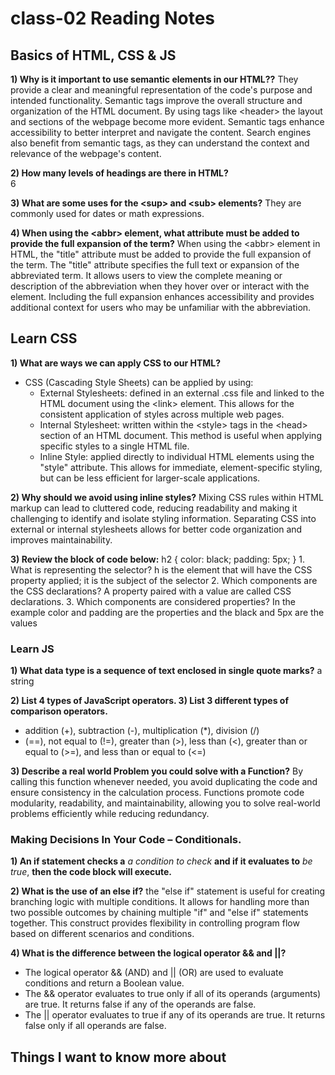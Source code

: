 # class-02 Reading Notes

## Basics of HTML, CSS & JS

**1) Why is it important to use semantic elements in our HTML??**
  They provide a clear and meaningful representation of the code's purpose and intended functionality.
  Semantic tags improve the overall structure and organization of the HTML document.
  By using tags like \<header> the layout and sections of the webpage become more evident.
  Semantic tags enhance accessibility to better interpret and navigate the content.
  Search engines also benefit from semantic tags, as they can understand the context and relevance of the webpage's content.

**2) How many levels of headings are there in HTML?**  
  6

**3) What are some uses for the \<sup> and \<sub> elements?**
  They are commonly used for dates or math expressions. 
      
**4) When using the \<abbr> element, what attribute must be added to provide the full expansion of the term?**
  When using the \<abbr> element in HTML, the "title" attribute must be added to provide the full expansion of the term.
  The "title" attribute specifies the full text or expansion of the abbreviated term.
  It allows users to view the complete meaning or description of the abbreviation when they hover over or interact with the element.
  Including the full expansion enhances accessibility and provides additional context for users who may be unfamiliar with the abbreviation.
   
   
## Learn CSS

**1) What are ways we can apply CSS to our HTML?**
  * CSS (Cascading Style Sheets) can be applied by using:
    * External Stylesheets: defined in an external .css file and linked to the HTML document using the \<link> element. This allows for the consistent application of styles across multiple web pages.
    * Internal Stylesheet: written within the \<style> tags in the \<head> section of an HTML document. This method is useful when applying specific styles to a single HTML file.
    * Inline Style: applied directly to individual HTML elements using the "style" attribute. This allows for immediate, element-specific styling, but can be less efficient for larger-scale applications.
    
**2) Why should we avoid using inline styles?**
  Mixing CSS rules within HTML markup can lead to cluttered code, reducing readability and making it challenging to identify and isolate styling information.
  Separating CSS into external or internal stylesheets allows for better code organization and improves maintainability.

**3) Review the block of code below:**
   h2 {
     color: black;
     padding: 5px;
   }
    1. What is representing the selector? h is the element that will have the CSS property applied; it is the subject of the selector
    2. Which components are the CSS declarations? A property paired with a value are called CSS declarations. 
    3. Which components are considered properties? In the example color and padding are the properties and the black and 5px are the values


### Learn JS

**1) What data type is a sequence of text enclosed in single quote marks?**
  a string

**2) List 4 types of JavaScript operators. 3) List 3 different types of comparison operators.**
  * addition (+), subtraction (-), multiplication (*), division (/)
  * (==), not equal to (!=), greater than (>), less than (<), greater 
    than or equal to (>=), and less than or equal to (<=)
                                                         
**3) Describe a real world Problem you could solve with a Function?**
  By calling this function whenever needed, you avoid duplicating the code and ensure consistency in the calculation process.
  Functions promote code modularity, readability, and maintainability, allowing you to solve real-world problems efficiently while reducing redundancy.
                                                     
### Making Decisions In Your Code – Conditionals.

**1) An if statement checks a** _a condition to check_ **and if it evaluates to** _be true_, **then the code block will execute.**

**2) What is the use of an else if?**
  the "else if" statement is useful for creating branching logic with multiple conditions. It allows for handling more than two possible 
  outcomes by chaining multiple "if" and "else if" statements together. 
  This construct provides flexibility in controlling program flow based on
  different scenarios and conditions.

**4) What is the difference between the logical operator && and ||?**
  * The logical operator && (AND) and || (OR) are used to evaluate conditions and return a Boolean value.
  * The && operator evaluates to true only if all of its operands (arguments) are true. It returns false if any of the operands are false.
  * The || operator evaluates to true if any of its operands are true. It returns false only if all operands are false.
  
  
## Things I want to know more about
